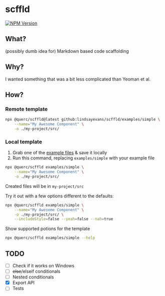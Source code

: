 # scffld

[![NPM Version](https://img.shields.io/npm/v/%40querc%2Fscffld)](https://www.npmjs.com/package/@querc/scffld)

## What?

(possibly dumb idea for) Markdown based code scaffolding

## Why?

I wanted something that was a bit less complicated than Yeoman et al.

## How?

### Remote template

```sh
npx @querc/scffld@latest github:lindsayevans/scffld/examples/simple \
    --name="My Awesome Component" \
    -o ./my-project/src/
```

### Local template

1. Grab one of the [example files](./examples) & save it locally
2. Run this command, replacing `examples/simple` with your example file

```sh
npx @querc/scffld examples/simple \
    --name="My Awesome Component" \
    -o ./my-project/src/
```

Created files will be in `my-project/src`

Try it out with a few options different to the defaults:

```sh
npx @querc/scffld examples/simple \
    --name="My Awesome Component" \
    -o ./my-project/src/ \
    --includeStyle=false --yeah=false --nah=true
```

Show supported potions for the template

```sh
npx @querc/scffld examples/simple --help
```

## TODO

- [ ] Check if it works on Windows
- [ ] ~~else~~/elseif conditionals
- [ ] Nested conditionals
- [x] Export API
- [ ] Tests
